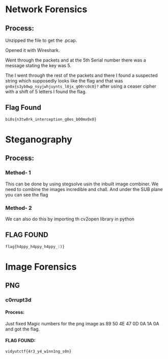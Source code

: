 # Network Forensics
## Process:
Unzipped the file to get the .pcap.

Opened it with Wireshark.

Went through the packets and at the 5th Serial number there was a message stating the key was 5.

The I went through the rest of the packets and there I found a suspected string which supposedly looks like the flag and that was `gn0x{s3yb0wp_nsyjwhjuynts_l0jx_g00rc0c0}?` after using a ceaser cipher with a shift of 5 letters I found the flag.

## Flag Found 
`bi0s{n3tw0rk_interception_g0es_b00mx0x0}`

# Steganography
## Process:
### Method- 1
This can be done by using stegsolve usin the inbuilt image combiner. We need to combine the images incredible and chall. And under the SUB plane you can see the flag
### Method- 2
We can also do this by importing th cv2open library in python









## FLAG FOUND
`flag{h4ppy_h4ppy_h4ppy_:)}`  

# Image Forensics
## PNG
### c0rrupt3d
#### Process:
Just fixed Magic numbers for the png image as 89 50 4E 47 0D 0A 1A 0A and got the flag.
#### FLAG FOUND:
`vidyutctf{4r3_y4_w1nn1ng_s0n}`


